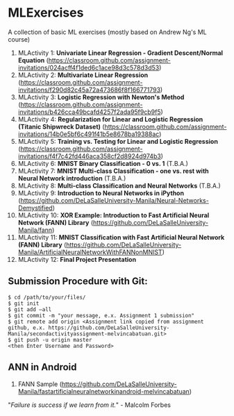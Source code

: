 # MLExercises

A collection of basic ML exercises (mostly based on Andrew Ng's ML course)

1. MLActivity 1: **Univariate Linear Regression - Gradient Descent/Normal Equation** (https://classroom.github.com/assignment-invitations/024acff4f1ded6c1ace98d3c578d3d53)
2. MLActivity 2: **Multivariate Linear Regression** (https://classroom.github.com/assignment-invitations/f290d82c45a72a473686f8f166771793)
3. MLActivity 3: **Logistic Regression with Newton's Method** (https://classroom.github.com/assignment-invitations/b426cca49bcafd4257f2ada95f9cb9f5)
4. MLActivity 4: **Regularization for Linear and Logistic Regression (Titanic Shipwreck Dataset)** (https://classroom.github.com/assignment-invitations/14b0e5bf6c491f41b5e8678ba19388ac)
5. MLActivity 5: **Training vs. Testing for Linear and Logistic Regression** (https://classroom.github.com/assignment-invitations/f4f7c42fd446aca358cf2d8924d974b3) 
6. MLActivity 6: **MNIST Binary Classification - 0 vs. 1** (T.B.A.)
7. MLActivity 7: **MNIST Multi-class Classification - one vs. rest with Neural Network introduction** (T.B.A.)
8. MLActivity 8: **Multi-class Classification and Neural Networks** (T.B.A.)
9. MLActivity 9: **Introduction to Neural Networks in iPython** (https://github.com/DeLaSalleUniversity-Manila/Neural-Networks-Demystified)
10. MLActivity 10: **XOR Example: Introduction to Fast Artificial Neural Network (FANN) Library** (https://github.com/DeLaSalleUniversity-Manila/fann)
11. MLActivity 11: **MNIST Classification with Fast Artificial Neural Network (FANN) Library** (https://github.com/DeLaSalleUniversity-Manila/ArtificialNeuralNetworkWithFANNonMNIST)
12. MLActivity 12: **Final Project Presentation**


## Submission Procedure with Git: 

```shell
$ cd /path/to/your/files/
$ git init
$ git add –all
$ git commit -m "your message, e.x. Assignment 1 submission"
$ git remote add origin <Assignment link copied from assignment github, e.x. https://github.com/DeLaSalleUniversity-Manila/secondactivityassignment-melvincabatuan.git>
$ git push -u origin master
<then Enter Username and Password>
```

## ANN in Android

1. FANN Sample (https://github.com/DeLaSalleUniversity-Manila/fastartificialneuralnetworkinandroid-melvincabatuan)



"*Failure is success if we learn from it.*" - Malcolm Forbes
